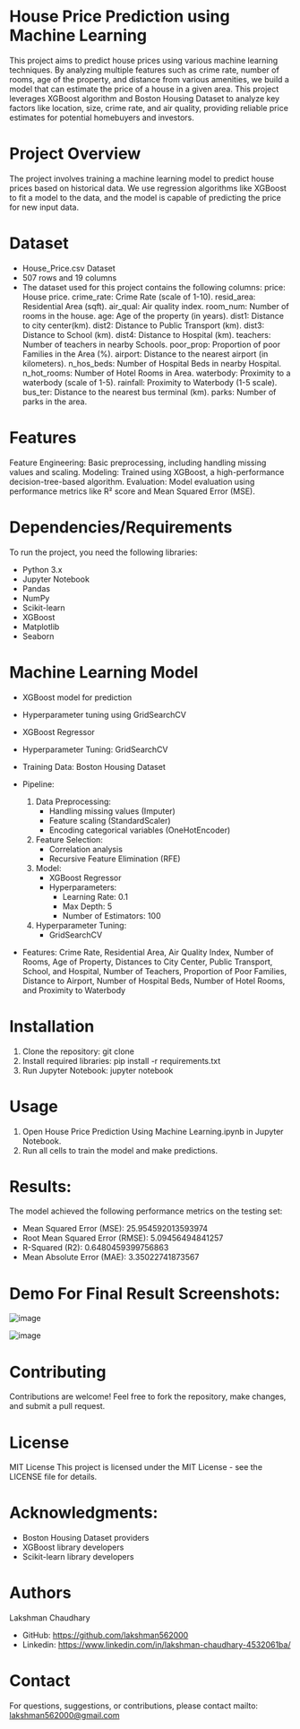 # House Price Prediction using Machine Learning
This project aims to predict house prices using various machine learning techniques. By analyzing multiple features such as crime rate, number of rooms, age of the property, and distance from various amenities, we build a model that can estimate the price of a house in a given area.
This project leverages XGBoost algorithm and Boston Housing Dataset to analyze key factors like location, size, crime rate, and air quality, providing reliable price estimates for potential homebuyers and investors.

# Project Overview
The project involves training a machine learning model to predict house prices based on historical data. We use regression algorithms like XGBoost to fit a model to the data, and the model is capable of predicting the price for new input data.


# Dataset

- House_Price.csv Dataset
- 507 rows and 19 columns
- The dataset used for this project contains the following columns:
price: House price.
crime_rate: Crime Rate (scale of 1-10).
resid_area: Residential Area (sqft).
air_qual: Air quality index.
room_num: Number of rooms in the house.
age: Age of the property (in years).
dist1: Distance to city center(km).
dist2: Distance to Public Transport (km).
dist3: Distance to School (km).
dist4: Distance to Hospital (km).
teachers: Number of teachers in nearby Schools.
poor_prop: Proportion of poor Families in the Area (%).
airport: Distance to the nearest airport (in kilometers).
n_hos_beds: Number of Hospital Beds in nearby Hospital.
n_hot_rooms: Number of Hotel Rooms in Area.
waterbody: Proximity to a waterbody (scale of 1-5).
rainfall: Proximity to Waterbody (1-5 scale).
bus_ter: Distance to the nearest bus terminal (km).
parks: Number of parks in the area.

# Features
Feature Engineering: Basic preprocessing, including handling missing values and scaling.
Modeling: Trained using XGBoost, a high-performance decision-tree-based algorithm.
Evaluation: Model evaluation using performance metrics like R² score and Mean Squared Error (MSE).


# Dependencies/Requirements

To run the project, you need the following libraries:

- Python 3.x
- Jupyter Notebook
- Pandas
- NumPy
- Scikit-learn
- XGBoost
- Matplotlib
- Seaborn


# Machine Learning Model

- XGBoost model for prediction
- Hyperparameter tuning using GridSearchCV
- XGBoost Regressor
- Hyperparameter Tuning: GridSearchCV
- Training Data: Boston Housing Dataset
- Pipeline:
    1. Data Preprocessing:
        - Handling missing values (Imputer)
        - Feature scaling (StandardScaler)
        - Encoding categorical variables (OneHotEncoder)
    2. Feature Selection:
        - Correlation analysis
        - Recursive Feature Elimination (RFE)
    3. Model:
        - XGBoost Regressor
        - Hyperparameters:
            - Learning Rate: 0.1
            - Max Depth: 5
            - Number of Estimators: 100
    4. Hyperparameter Tuning:
        - GridSearchCV

- Features: Crime Rate, Residential Area, Air Quality Index, Number of Rooms, Age of Property, Distances to City Center, Public Transport, School, and Hospital, Number of Teachers, Proportion of Poor Families, Distance to Airport, Number of Hospital Beds, Number of Hotel Rooms, and Proximity to Waterbody


  
# Installation

1. Clone the repository: git clone
2. Install required libraries: pip install -r requirements.txt
3. Run Jupyter Notebook: jupyter notebook


# Usage

1. Open House Price Prediction Using Machine Learning.ipynb in Jupyter Notebook.
2. Run all cells to train the model and make predictions.


# Results:

The model achieved the following performance metrics on the testing set:

- Mean Squared Error (MSE): 25.954592013593974
- Root Mean Squared Error (RMSE): 5.09456494841257
- R-Squared (R2): 0.6480459399756863
- Mean Absolute Error (MAE): 3.35022741873567


# Demo For Final Result Screenshots:

![image](https://github.com/user-attachments/assets/db649de2-29a8-48fc-8b3c-4b34cafa0b3d)

![image](https://github.com/user-attachments/assets/82bf287d-3e32-436c-a5cf-5a22ad3340cb)


# Contributing

Contributions are welcome! Feel free to fork the repository, make changes, and submit a pull request.

# License

MIT License
This project is licensed under the MIT License - see the LICENSE file for details.

# Acknowledgments:

- Boston Housing Dataset providers
- XGBoost library developers
- Scikit-learn library developers

# Authors

Lakshman Chaudhary
- GitHub: https://github.com/lakshman562000
- Linkedin: https://www.linkedin.com/in/lakshman-chaudhary-4532061ba/


# Contact

For questions, suggestions, or contributions, please contact mailto: lakshman562000@gmail.com

